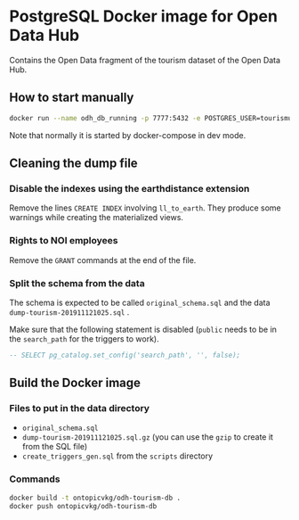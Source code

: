 # PostgreSQL Docker image for Open Data Hub

Contains the Open Data fragment of the tourism dataset of the Open Data Hub.

## How to start manually

```sh
docker run --name odh_db_running -p 7777:5432 -e POSTGRES_USER=tourismuser -e POSTGRES_PASSWORD=postgres2 -d ontopicvkg/odh-tourism-db
```

Note that normally it is started by docker-compose in dev mode.


## Cleaning the dump file


### Disable the indexes using the earthdistance extension
Remove the lines `CREATE INDEX` involving `ll_to_earth`. They produce some warnings while creating the materialized views.

### Rights to NOI employees
Remove the `GRANT` commands at the end of the file.

### Split the schema from the data

The schema is expected to be called `original_schema.sql` and the data `dump-tourism-201911121025.sql` .

Make sure that the following statement is disabled (`public` needs to be in the `search_path` for the triggers to work).
```sql
-- SELECT pg_catalog.set_config('search_path', '', false);
```

## Build the Docker image

### Files to put in the data directory

* `original_schema.sql`
* `dump-tourism-201911121025.sql.gz` (you can use the `gzip` to create it from the SQL file)
* `create_triggers_gen.sql` from the `scripts` directory

### Commands

```sh
docker build -t ontopicvkg/odh-tourism-db .
docker push ontopicvkg/odh-tourism-db
```
